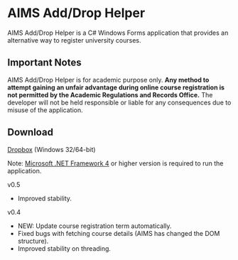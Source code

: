 # AIMS Add/Drop Helper
AIMS Add/Drop Helper is a C# Windows Forms application that provides an alternative way to register university courses.

## Important Notes
AIMS Add/Drop Helper is for academic purpose only. **Any method to attempt gaining an unfair advantage during online course registration is not permitted by the Academic Regulations and Records Office.** The developer will not be held responsible or liable for any consequences due to misuse of the application.

## Download
[Dropbox](https://goo.gl/lDVjnh) (Windows 32/64-bit)

Note: [Microsoft .NET Framework 4](http://www.microsoft.com/en-us/download/details.aspx?id=42643) or higher version is required to run the application.

v0.5
- Improved stability.

v0.4
- NEW: Update course registration term automatically.
- Fixed bugs with fetching course details (AIMS has changed the DOM structure).
- Improved stability on threading.